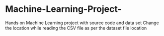 # Machine-Learning-Project-
Hands on Machine Learning project with source code and data set
Change the location while reading the CSV file as per the dataset file location
